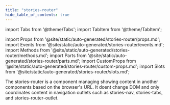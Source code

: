 ```yaml
---
title: "stories-router"
hide_table_of_contents: true
---
```

import Tabs from '@theme/Tabs';
import TabItem from '@theme/TabItem';

import Props from '@site/static/auto-generated/stories-router/props.md';
import Events from '@site/static/auto-generated/stories-router/events.md';
import Methods from '@site/static/auto-generated/stories-router/methods.md';
import Parts from '@site/static/auto-generated/stories-router/parts.md';
import CustomProps from '@site/static/auto-generated/stories-router/custom-props.md';
import Slots from '@site/static/auto-generated/stories-router/slots.md';





The stories-router is a component managing showing content in another components based on the browser's URL. It doent change DOM and only coordinates content in navigation outlets such as stories-nav, stories-tabs, and stories-router-outlet.

  
<Props />
<Events />
<Methods />
<Parts />
<CustomProps />
<Slots />